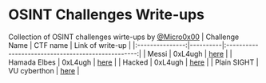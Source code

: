 # OSINT Challenges Write-ups

Collection of OSINT challenges wirte-ups by [@Micro0x00](https://twitter.com/Micro0x00)
| Challenge Name  | CTF name |                  Link of write-up                  |
|:---------------:|----------|:--------------------------------------------------:|
|      Messi      |  0xL4ugh | [here](https://notion.so/134f6e5ae04a43fe8390a13dcc12899a) |
|   Hamada Elbes  |  0xL4ugh | [here](https://notion.so/ee16894b03874228a6bf39d4f9c6833b) |
|      Hacked     |  0xL4ugh | [here](https://notion.so/87cea8fafa704ec8b2d7351674573b4a) |
|  Plain SIGHT    | VU cyberthon | [here](https://www.notion.so/micro0x01/Plain-sight-31408756d6054d31a9c94703761451c0) |

